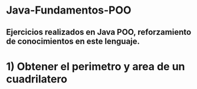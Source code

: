 # Java-Fundamentos-POO

## Ejercicios realizados en Java POO, reforzamiento  de conocimientos en este lenguaje.

# 1) Obtener el perimetro y area de un cuadrilatero
